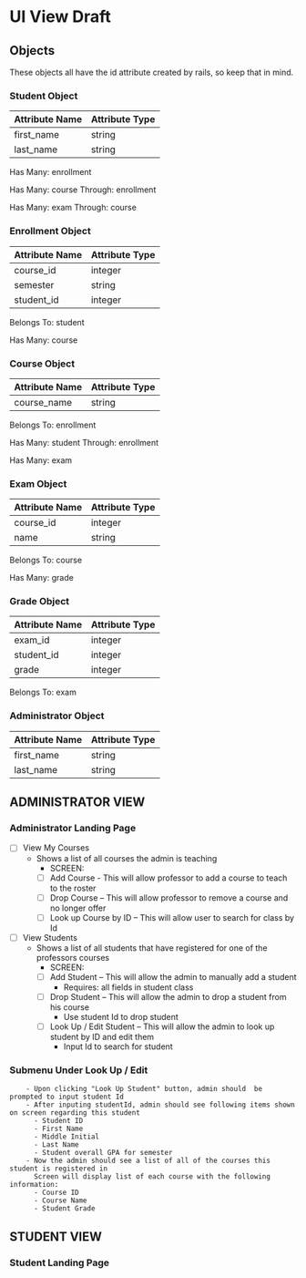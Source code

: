 # UI View Draft

## Objects

These objects all have the id attribute created by rails, so keep that in mind.

### Student Object

|Attribute Name|Attribute Type|
|--------------|--------------|
|first_name    |string        |
|last_name     |string        |

Has Many: enrollment

Has Many: course Through: enrollment

Has Many: exam Through: course

### Enrollment Object

|Attribute Name|Attribute Type|
|--------------|--------------|
|course_id     |integer       |
|semester      |string        |
|student_id    |integer       |

Belongs To: student

Has Many: course

### Course Object

|Attribute Name|Attribute Type|
|--------------|--------------|
|course_name   |string        |

Belongs To: enrollment

Has Many: student Through: enrollment

Has Many: exam

### Exam Object

|Attribute Name|Attribute Type|
|--------------|--------------|
|course_id     |integer       |
|name          |string        |

Belongs To: course

Has Many: grade

### Grade Object

|Attribute Name|Attribute Type|
|--------------|--------------|
|exam_id       |integer       |
|student_id    |integer       |
|grade         |integer       |

Belongs To: exam

### Administrator Object

|Attribute Name|Attribute Type|
|--------------|--------------|
|first_name    |string        |
|last_name     |string        |

## ADMINISTRATOR VIEW

### Administrator Landing Page

- [ ] View My Courses
  - Shows a list of all courses the admin is teaching
    - SCREEN:
    - [ ] Add Course - This will allow professor to add a course to teach to the roster
    - [ ] Drop Course – This will allow professor to remove a course and no longer offer
    - [ ] Look up Course by ID – This will allow user to search for class by Id
- [ ] View Students
  - Shows a list of all students that have registered for one of the professors courses
    - SCREEN:
    - [ ] Add Student – This will allow the admin to manually add a student
      - Requires: all fields in student class
    - [ ] Drop Student – This will allow the admin to drop a student from his course
      - Use student Id to drop student
    - [ ] Look Up / Edit Student – This will allow the admin to look up student by ID and edit them
      - Input Id to search for student

### Submenu Under Look Up / Edit

        - Upon clicking "Look Up Student" button, admin should  be prompted to input student Id
        - After inputing studentId, admin should see following items shown on screen regarding this student
          - Student ID
          - First Name
          - Middle Initial
          - Last Name
          - Student overall GPA for semester
        - Now the admin should see a list of all of the courses this student is registered in
          Screen will display list of each course with the following information:
          - Course ID
          - Course Name
          - Student Grade

## STUDENT VIEW

### Student Landing Page
